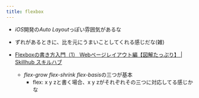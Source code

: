```yaml
---
title: flexbox
---
```


* *iOS*開発の*Auto Layout*っぽい雰囲気があるな

* ずれがあるときに、比を元にうまいことしてくれる感じだな(雑)

* [Flexboxの書き方入門（1） Webページレイアウト編【図解たっぷり】 | Skillhub スキルハブ](https://skillhub.jp/blogs/221)
  
  * *flex-grow* *flex-shrink* *flex-basis*の三つが基本
    * flex: x y zと書く場合、x y zがそれぞれその三つに対応してる感じかな
